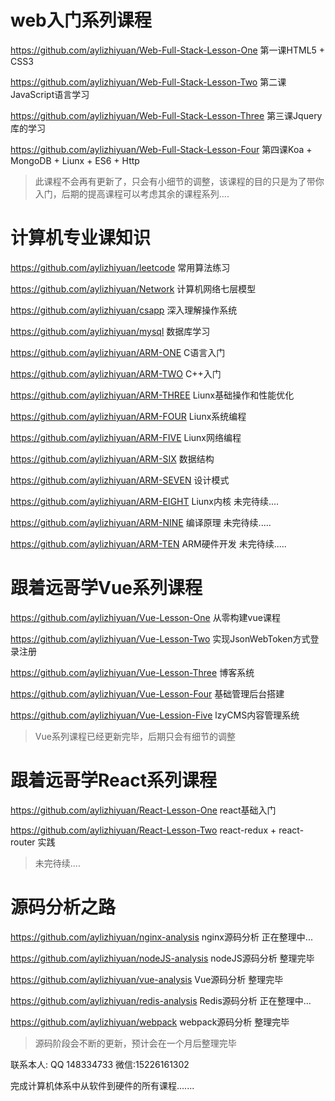# web入门系列课程


https://github.com/aylizhiyuan/Web-Full-Stack-Lesson-One 第一课HTML5 + CSS3

https://github.com/aylizhiyuan/Web-Full-Stack-Lesson-Two 第二课JavaScript语言学习

https://github.com/aylizhiyuan/Web-Full-Stack-Lesson-Three 第三课Jquery库的学习

https://github.com/aylizhiyuan/Web-Full-Stack-Lesson-Four 第四课Koa + MongoDB + Liunx + ES6 + Http


> 此课程不会再有更新了，只会有小细节的调整，该课程的目的只是为了带你入门，后期的提高课程可以考虑其余的课程系列....


# 计算机专业课知识

https://github.com/aylizhiyuan/leetcode 常用算法练习

https://github.com/aylizhiyuan/Network 计算机网络七层模型

https://github.com/aylizhiyuan/csapp 深入理解操作系统

https://github.com/aylizhiyuan/mysql 数据库学习

https://github.com/aylizhiyuan/ARM-ONE C语言入门

https://github.com/aylizhiyuan/ARM-TWO C++入门

https://github.com/aylizhiyuan/ARM-THREE Liunx基础操作和性能优化

https://github.com/aylizhiyuan/ARM-FOUR Liunx系统编程

https://github.com/aylizhiyuan/ARM-FIVE Liunx网络编程

https://github.com/aylizhiyuan/ARM-SIX 数据结构

https://github.com/aylizhiyuan/ARM-SEVEN 设计模式

https://github.com/aylizhiyuan/ARM-EIGHT Liunx内核 未完待续....

https://github.com/aylizhiyuan/ARM-NINE  编译原理 未完待续.....

https://github.com/aylizhiyuan/ARM-TEN   ARM硬件开发 未完待续.....

# 跟着远哥学Vue系列课程

https://github.com/aylizhiyuan/Vue-Lesson-One 从零构建vue课程

https://github.com/aylizhiyuan/Vue-Lesson-Two 实现JsonWebToken方式登录注册

https://github.com/aylizhiyuan/Vue-Lesson-Three 博客系统

https://github.com/aylizhiyuan/Vue-Lesson-Four 基础管理后台搭建

https://github.com/aylizhiyuan/Vue-Lession-Five lzyCMS内容管理系统

> Vue系列课程已经更新完毕，后期只会有细节的调整

# 跟着远哥学React系列课程

https://github.com/aylizhiyuan/React-Lesson-One react基础入门

https://github.com/aylizhiyuan/React-Lesson-Two react-redux + react-router 实践

> 未完待续....


# 源码分析之路

https://github.com/aylizhiyuan/nginx-analysis nginx源码分析 正在整理中...

https://github.com/aylizhiyuan/nodeJS-analysis nodeJS源码分析 整理完毕

https://github.com/aylizhiyuan/vue-analysis Vue源码分析 整理完毕

https://github.com/aylizhiyuan/redis-analysis Redis源码分析 正在整理中...

https://github.com/aylizhiyuan/webpack webpack源码分析 整理完毕


> 源码阶段会不断的更新，预计会在一个月后整理完毕


联系本人: QQ 148334733 微信:15226161302


完成计算机体系中从软件到硬件的所有课程.......
